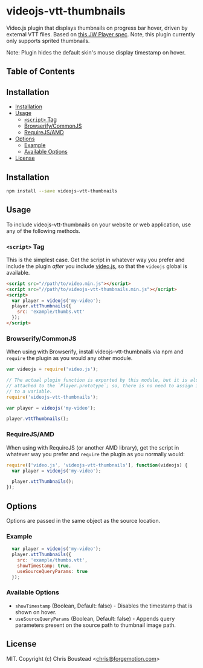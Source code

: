 # videojs-vtt-thumbnails

Video.js plugin that displays thumbnails on progress bar hover, driven by external VTT files.  Based on [this JW Player spec](https://support.jwplayer.com/customer/portal/articles/1407439-adding-preview-thumbnails). Note, this plugin currently only supports sprited thumbnails.

Note: Plugin hides the default skin's mouse display timestamp on hover.

## Table of Contents

<!-- START doctoc generated TOC please keep comment here to allow auto update -->
<!-- DON'T EDIT THIS SECTION, INSTEAD RE-RUN doctoc TO UPDATE -->
## Installation

- [Installation](#installation)
- [Usage](#usage)
  - [`<script>` Tag](#script-tag)
  - [Browserify/CommonJS](#browserifycommonjs)
  - [RequireJS/AMD](#requirejsamd)
- [Options](#options)
  - [Example](#example)
  - [Available Options](#available-options)
- [License](#license)

<!-- END doctoc generated TOC please keep comment here to allow auto update -->
## Installation

```sh
npm install --save videojs-vtt-thumbnails
```

## Usage

To include videojs-vtt-thumbnails on your website or web application, use any of the following methods.

### `<script>` Tag

This is the simplest case. Get the script in whatever way you prefer and include the plugin _after_ you include [video.js][videojs], so that the `videojs` global is available.

```html
<script src="//path/to/video.min.js"></script>
<script src="//path/to/videojs-vtt-thumbnails.min.js"></script>
<script>
  var player = videojs('my-video');
  player.vttThumbnails({
    src: 'example/thumbs.vtt'
  });
</script>
```

### Browserify/CommonJS

When using with Browserify, install videojs-vtt-thumbnails via npm and `require` the plugin as you would any other module.

```js
var videojs = require('video.js');

// The actual plugin function is exported by this module, but it is also
// attached to the `Player.prototype`; so, there is no need to assign it
// to a variable.
require('videojs-vtt-thumbnails');

var player = videojs('my-video');

player.vttThumbnails();
```

### RequireJS/AMD

When using with RequireJS (or another AMD library), get the script in whatever way you prefer and `require` the plugin as you normally would:

```js
require(['video.js', 'videojs-vtt-thumbnails'], function(videojs) {
  var player = videojs('my-video');

  player.vttThumbnails();
});
```

## Options

Options are passed in the same object as the source location.

### Example

```js
  var player = videojs('my-video');
  player.vttThumbnails({
    src: 'example/thumbs.vtt',
    showTimestamp: true,
    useSourceQueryParams: true
  });
```
### Available Options

- `showTimestamp` (Boolean, Default: false) - Disables the timestamp that is shown on hover.
- `useSourceQueryParams` (Boolean, Default: false) - Appends query parameters present on the source path to thumbnail image path.

## License

MIT. Copyright (c) Chris Boustead &lt;chris@forgemotion.com&gt;


[videojs]: http://videojs.com/
